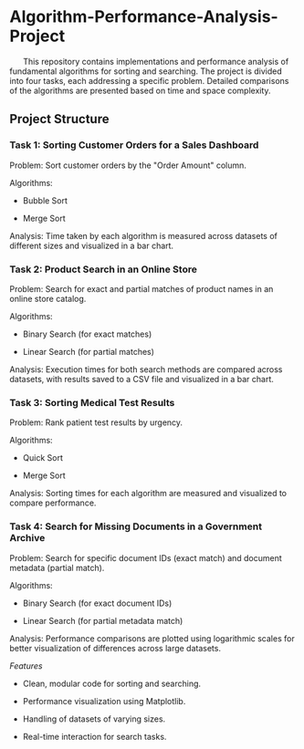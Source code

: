# Algorithm-Performance-Analysis-Project
&nbsp; &nbsp; &nbsp; This repository contains implementations and performance analysis of fundamental algorithms for sorting and searching. The project is divided into four tasks, each addressing a specific problem. Detailed comparisons of the algorithms are presented based on time and space complexity.

## Project Structure
### Task 1: Sorting Customer Orders for a Sales Dashboard

Problem: Sort customer orders by the "Order Amount" column.

Algorithms:

- Bubble Sort

- Merge Sort

Analysis: Time taken by each algorithm is measured across datasets of different sizes and visualized in a bar chart.

### Task 2: Product Search in an Online Store

Problem: Search for exact and partial matches of product names in an online store catalog.

Algorithms:

- Binary Search (for exact matches)

- Linear Search (for partial matches)

Analysis: Execution times for both search methods are compared across datasets, with results saved to a CSV file and visualized in a bar chart.

### Task 3: Sorting Medical Test Results

Problem: Rank patient test results by urgency.

Algorithms:

- Quick Sort

- Merge Sort

Analysis: Sorting times for each algorithm are measured and visualized to compare performance.

### Task 4: Search for Missing Documents in a Government Archive

Problem: Search for specific document IDs (exact match) and document metadata (partial match).

Algorithms:

- Binary Search (for exact document IDs)

- Linear Search (for partial metadata match)

Analysis: Performance comparisons are plotted using logarithmic scales for better visualization of differences across large datasets.

_Features_

- Clean, modular code for sorting and searching.

- Performance visualization using Matplotlib.

- Handling of datasets of varying sizes.

- Real-time interaction for search tasks.
